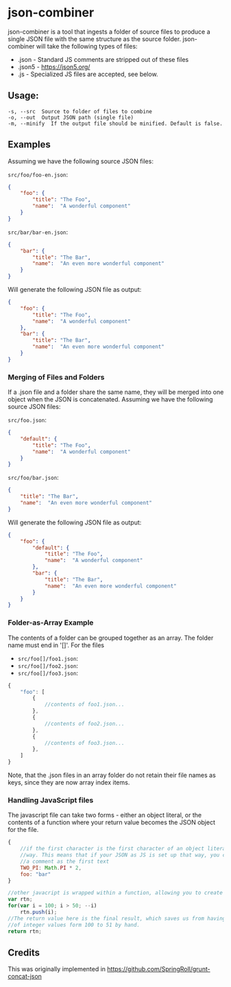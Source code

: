 # json-combiner
json-combiner is a tool that ingests a folder of source files to produce a single
JSON file with the same structure as the source folder.
json-combiner will take the following types of files:
 * .json - Standard JS comments are stripped out of these files
 * .json5 - https://json5.org/
 * .js - Specialized JS files are accepted, see below.

## Usage:
    -s, --src  Source to folder of files to combine
    -o, --out  Output JSON path (single file)
    -m, --minify  If the output file should be minified. Default is false.

## Examples

Assuming we have the following source JSON files:

`src/foo/foo-en.json`:

```json
{
    "foo": {
        "title": "The Foo",
        "name":  "A wonderful component"
    }
}
```

`src/bar/bar-en.json`:

```json
{
    "bar": {
        "title": "The Bar",
        "name":  "An even more wonderful component"
    }
}
```

Will generate the following JSON file as output:

```json
{
    "foo": {
        "title": "The Foo",
        "name":  "A wonderful component"
    },
    "bar": {
        "title": "The Bar",
        "name":  "An even more wonderful component"
    }
}
```

### Merging of Files and Folders

If a .json file and a folder share the same name, they will be merged into one
object when the JSON is concatenated.
Assuming we have the following source JSON files:

`src/foo.json`:

```json
{
    "default": {
        "title": "The Foo",
        "name":  "A wonderful component"
    }
}
```

`src/foo/bar.json`:

```json
{
    "title": "The Bar",
    "name":  "An even more wonderful component"
}
```

Will generate the following JSON file as output:

```json
{
    "foo": {
        "default": {
            "title": "The Foo",
            "name":  "A wonderful component"
        },
        "bar": {
            "title": "The Bar",
            "name":  "An even more wonderful component"
        }
    }
}
```

### Folder-as-Array Example

The contents of a folder can be grouped together as an array. The folder name must
end in '[]'. For the files

- `src/foo[]/foo1.json`:
- `src/foo[]/foo2.json`:
- `src/foo[]/foo3.json`:

```js
{
    "foo": [
        {
            //contents of foo1.json...
        },
        {
            //contents of foo2.json...
        },
        {
            //contents of foo3.json...
        },
    ]
}
```

Note, that the .json files in an array folder do not retain their file names as keys,
since they are now array index items.

### Handling JavaScript files

The javascript file can take two forms - either an object literal, or the contents of a function
where your return value becomes the JSON object for the file.

```js
{
    //if the first character is the first character of an object literal, then it is evaluated that
    //way. This means that if your JSON as JS is set up that way, you can't have whitespace or
    //a comment as the first text
    TWO_PI: Math.PI * 2,
    foo: "bar"
}
```

```js
//other javacript is wrapped within a function, allowing you to create your object however you like
var rtn;
for(var i = 100; i > 50; --i)
    rtn.push(i);
//The return value here is the final result, which saves us from having to make our array
//of integer values form 100 to 51 by hand.
return rtn;
```

## Credits
This was originally implemented in https://github.com/SpringRoll/grunt-concat-json